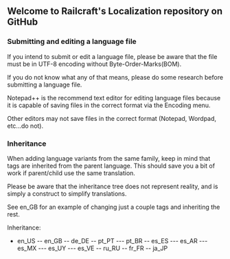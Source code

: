 ## Welcome to Railcraft's Localization repository on GitHub

### Submitting and editing a language file
If you intend to submit or edit a language file, please be aware that the file must be in UTF-8 encoding without Byte-Order-Marks(BOM).

If you do not know what any of that means, please do some research before submitting a language file.

Notepad++ is the recommend text editor for editing language files because it is capable of saving files in the correct format via the Encoding menu.

Other editors may not save files in the correct format (Notepad, Wordpad, etc...do not).

### Inheritance
When adding language variants from the same family, keep in mind that tags are inherited from the parent language. This should save you a bit of work if parent/child use the same translation.

Please be aware that the inheritance tree does not represent reality, and is simply a construct to simplify translations.

See en_GB for an example of changing just a couple tags and inheriting the rest.

Inheritance:
- en_US
-- en_GB
-- de_DE
-- pt_PT
--- pt_BR
-- es_ES
--- es_AR
--- es_MX
--- es_UY
--- es_VE
-- ru_RU
-- fr_FR
-- ja_JP